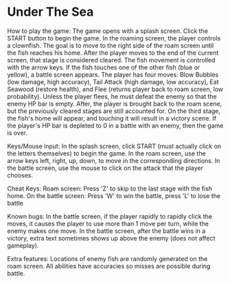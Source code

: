 # Under The Sea

How to play the game: The game opens with a splash screen. Click the START button to begin the game.  In the roaming screen, the player controls a clownfish. The goal is to move to the right side of the roam screen until the fish reaches his home. After the player moves to the end of the current screen, that stage is considered cleared. The fish movement is controlled with the arrow keys. If the fish touches one of the other fish (blue or yellow), a battle screen appears. The player has four moves: Blow Bubbles (low damage, high accuracy), Tail Attack (high damage, low accuracy), Eat Seawood (restore health), and Flee (returns player back to roam screen, low probability). Unless the player flees, he must defeat the enemy so that the enemy HP bar is empty. After, the player is brought back to the roam scene, but the previously cleared stages are still accounted for. On the third stage, the fish's home will appear, and touching it will result in a victory scene. If the player's HP bar is depleted to 0 in a battle with an enemy, then the game is over.

Keys/Mouse input: In the splash screen, click START (must actually click on the letters themselves) to begin the game. In the roam screen, use the arrow keys left, right, up, down, to move in the corresponding directions. In the battle screen, use the mouse to click on the attack that the player chooses.

Cheat Keys: Roam screen: Press 'Z' to skip to the last stage with the fish home. On the battle screen: Press 'W' to win the battle, press 'L' to lose the battle

Known bugs: In the battle screen, if the player rapidly to rapidly click the moves, it causes the player to use more than 1 move per turn, while the enemy makes one move. In the battle screen, after the battle wins in a victory, extra text sometimes shows up above the enemy (does not affect gameplay). 

Extra features: Locations of enemy fish are randomly generated on the roam screen. All abilities have accuracies so misses are possible during battle.
